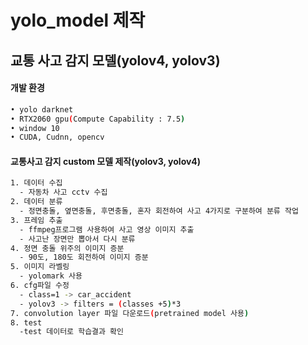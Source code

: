 # yolo_model 제작

## 교통 사고 감지 모델(yolov4, yolov3)

#### 개발 환경
```bash
• yolo darknet
• RTX2060 gpu(Compute Capability : 7.5)
• window 10 
• CUDA, Cudnn, opencv
```

#### 교통사고 감지 custom 모델 제작(yolov3, yolov4)
```bash
1. 데이터 수집
  - 자동차 사고 cctv 수집
2. 데이터 분류
  - 정면충돌, 옆면충돌, 후면충돌, 혼자 회전하여 사고 4가지로 구분하여 분류 작업
3. 프레임 추출
  - ffmpeg프로그램 사용하여 사고 영상 이미지 추출
  - 사고난 장면만 뽑아서 다시 분류
4. 정면 충돌 위주의 이미지 증분
  - 90도, 180도 회전하여 이미지 증분
5. 이미지 라벨링
  - yolomark 사용 
6. cfg파일 수정
  - class=1 -> car_accident
  - yolov3 -> filters = (classes +5)*3
7. convolution layer 파일 다운로드(pretrained model 사용)
8. test
  -test 데이터로 학습결과 확인
```





